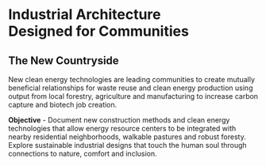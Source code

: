 

# Industrial Architecture Designed&nbsp;for&nbsp;Communities 


## The New Countryside

New clean energy technologies are leading communities to create mutually beneficial relationships for waste reuse and clean energy production using output from local forestry, agriculture and manufacturing to increase carbon capture and biotech job creation.  

<b>Objective</b> - Document new construction methods and clean energy technologies that allow energy resource centers to be integrated with nearby residential neighborhoods, walkable pastures and robust foresty.  Explore sustainable industrial designs that touch the human soul through connections to nature, comfort and inclusion.